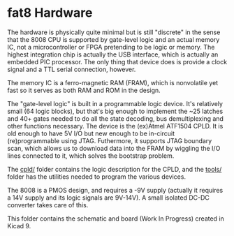 # fat8 Hardware

The hardware is physically quite minimal but is still "discrete" in the sense that the 8008 CPU is supported by gate-level logic and an actual memory IC, not a microcontroller or FPGA pretending to be logic or memory.  The highest integration chip is actually the USB interface, which is actually an embedded PIC processor.  The only thing that device does is provide a clock signal and a TTL serial connection, however.

The memory IC is a ferro-magnetic RAM (FRAM), which is nonvolatile yet fast so it serves as both RAM and ROM in the design.

The "gate-level logic" is built in a programmable logic device.  It's relatively small (64 logic blocks), but that's big enough to implement the ~25 latches and 40+ gates needed to do all the state decoding, bus demultiplexing and other functions necessary.  The device is the (ex)Atmel ATF1504 CPLD.  It is old enough to have 5V I/O but new enough to be in-circuit (re)programmable using JTAG. Futhermore, it supports JTAG boundary scan, which allows us to download data into the FRAM by wiggling the I/O lines connected to it, which solves the bootstrap problem.

The [cpld/](../cpld/) folder contains the logic description for the CPLD, and the [tools/](../tools/) folder has the utilities needed to program the various devices.

The 8008 is a PMOS design, and requires a -9V supply (actually it requires a 14V supply and its logic signals are 9V-14V).  A small isolated DC-DC converter takes care of this.

This folder contains the schematic and board (Work In Progress) created in Kicad 9.